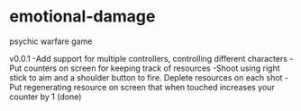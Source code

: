 # emotional-damage
psychic warfare game

v0.0.1
-Add support for multiple controllers, controlling different characters
-Put counters on screen for keeping track of resources
-Shoot using right stick to aim and a shoulder button to fire. Deplete resources on each shot
-Put regenerating resource on screen that when touched increases your counter by 1 (done)


